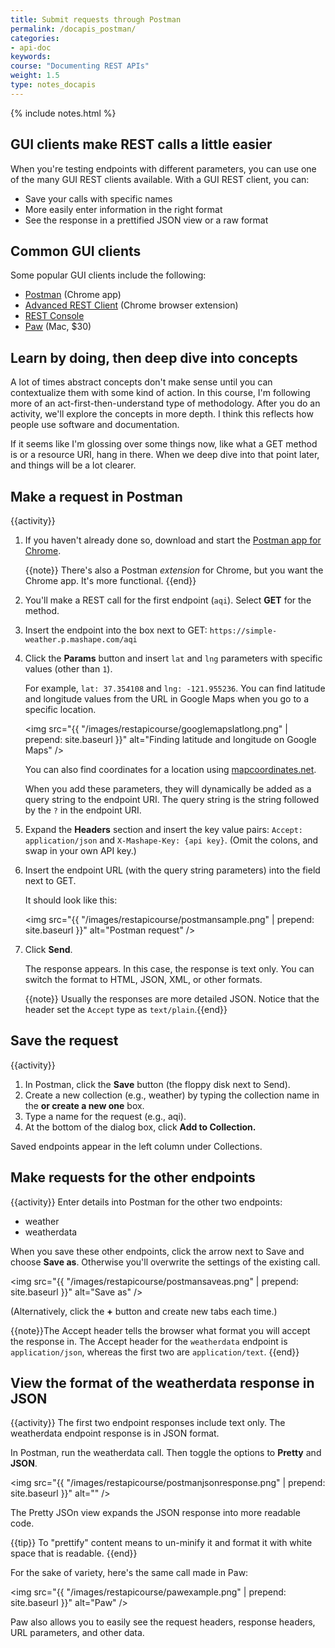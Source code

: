 ```yaml
---
title: Submit requests through Postman
permalink: /docapis_postman/
categories:
- api-doc
keywords: 
course: "Documenting REST APIs"
weight: 1.5
type: notes_docapis
---
```

{% include notes.html %}

## GUI clients make REST calls a little easier

When you're testing endpoints with different parameters, you can use one of the many GUI REST clients available. With a GUI REST client, you can:

* Save your calls with specific names
* More easily enter information in the right format
* See the response in a prettified JSON view or a raw format

## Common GUI clients

Some popular GUI clients include the following:

* [Postman](https://chrome.google.com/webstore/detail/postman/fhbjgbiflinjbdggehcddcbncdddomop?hl=en) (Chrome app)
* [Advanced REST Client](https://chrome.google.com/webstore/detail/advanced-rest-client/hgmloofddffdnphfgcellkdfbfbjeloo) (Chrome browser extension)
* [REST Console](https://chrome.google.com/webstore/detail/rest-console/cokgbflfommojglbmbpenpphppikmonn)
* [Paw](https://luckymarmot.com/paw) (Mac, $30)

## Learn by doing, then deep dive into concepts

A lot of times abstract concepts don't make sense until you can contextualize them with some kind of action. In this course, I'm following more of an act-first-then-understand type of methodology. After you do an activity, we'll explore the concepts in more depth. I think this reflects how people use software and documentation.

If it seems like I'm glossing over some things now, like what a GET method is or a resource URI, hang in there. When we deep dive into that point later, and things will be a lot clearer.

## Make a request in Postman
{{activity}}
1. If you haven't already done so, download and start the [Postman app for Chrome](https://chrome.google.com/webstore/detail/postman/fhbjgbiflinjbdggehcddcbncdddomop?hl=en).

    {{note}} There's also a Postman <i>extension</i> for Chrome, but you want the Chrome app. It's more functional. {{end}}

2. You'll make a REST call for the first endpoint (`aqi`). Select **GET** for the method.
3. Insert the endpoint into the box next to GET: `https://simple-weather.p.mashape.com/aqi`
4. Click the **Params** button and insert `lat` and `lng` parameters with specific values (other than `1`).

    For example, `lat: 37.354108` and `lng: -121.955236`. You can find latitude and longitude values from the URL in Google Maps when you go to a specific location.

    <img src="{{ "/images/restapicourse/googlemapslatlong.png" | prepend: site.baseurl }}" alt="Finding latitude and longitude on Google Maps" />

    You can also find coordinates for a location using [mapcoordinates.net](http://www.mapcoordinates.net/en).

    When you add these parameters, they will dynamically be added as a query string to the endpoint URI. The query string is the string followed by the `?` in the endpoint URI.

5. Expand the **Headers** section and insert the key value pairs: `Accept: application/json` and `X-Mashape-Key: {api key}`. (Omit the colons, and swap in your own API key.)
6. Insert the endpoint URL (with the query string parameters) into the field next to GET.

    It should look like this:

	<img src="{{ "/images/restapicourse/postmansample.png" | prepend: site.baseurl }}" alt="Postman request" />

7. Click **Send**.

	The response appears. In this case, the response is text only. You can switch the format to HTML, JSON, XML, or other formats.
	
	{{note}} Usually the responses are more detailed JSON. Notice that the header set the `Accept` type as `text/plain`.{{end}}
	
## Save the request
{{activity}}
1. In Postman, click the **Save** button (the floppy disk next to Send). 
2. Create a new collection (e.g., weather) by typing the collection name in the **or create a new one** box.
3. Type a name for the request (e.g., aqi).
4. At the bottom of the dialog box, click **Add to Collection.**

Saved endpoints appear in the left column under Collections.

## Make requests for the other endpoints
{{activity}}
Enter details into Postman for the other two endpoints:

* weather
* weatherdata

When you save these other endpoints, click the arrow next to Save and choose **Save as**.  Otherwise you'll overwrite the settings of the existing call.

<img src="{{ "/images/restapicourse/postmansaveas.png" | prepend: site.baseurl }}" alt="Save as" />

(Alternatively, click the **+** button and create new tabs each time.)

{{note}}The Accept header tells the browser what format you will accept the response in. The Accept header for the `weatherdata` endpoint is `application/json`, whereas the first two are `application/text`. {{end}}

## View the format of the weatherdata response in JSON
{{activity}}
The first two endpoint responses include text only. The weatherdata endpoint response is in JSON format. 

In Postman, run the weatherdata call. Then toggle the options to **Pretty** and **JSON**.

<img src="{{ "/images/restapicourse/postmanjsonresponse.png" | prepend: site.baseurl }}" alt="" />

The Pretty JSOn view expands the JSON response into more readable code. 

{{tip}} To "prettify" content means to un-minify it and format it with white space that is readable. {{end}}

For the sake of variety, here's the same call made in Paw:

<img src="{{ "/images/restapicourse/pawexample.png" | prepend: site.baseurl }}" alt="Paw" />

Paw also allows you to easily see the request headers, response headers, URL parameters, and other data.
 



